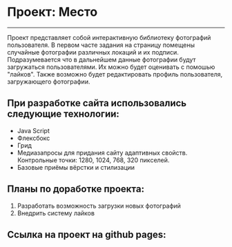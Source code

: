 # Проект: Место
----------------------------
Проект представляет собой интерактивную библиотеку фотографий пользователя.
В первом часте задания на страницу помещены случайные фотографии различных локаций и их подписи. Подразумевается что в дальнейшем данные фотографии будут загружаться пользователями. Их можно будет оценивать с помошью "лайков". Также возможно будет редактировать профиль пользователя, загружающего фотографии.
## При разработке сайта использовались следующие технологии:
* Java Script
* Флексбокс
* Грид
* Медиазапросы для придания сайту адаптивных свойств. Контрольные точки: 1280, 1024, 768, 320 пикселей.
* Базовые приёмы вёрстки и стилизации
## Планы по доработке проекта:
1. Разработать возможность загрузки новых фотографий
2. Внедрить систему лайков
## Ссылка на проект на github pages:

